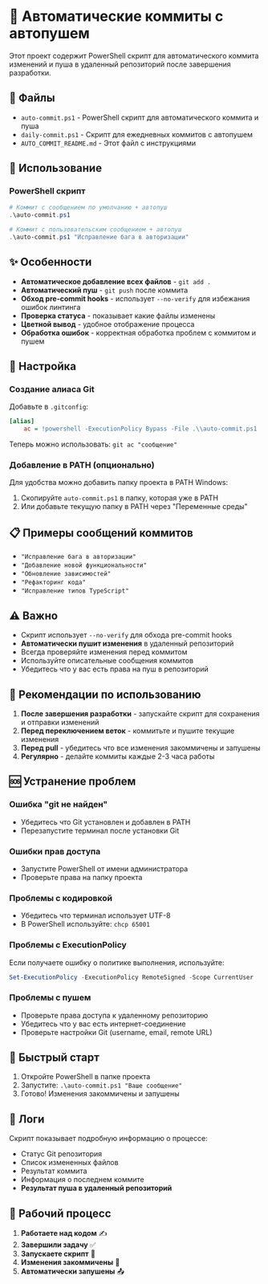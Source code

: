 # 🤖 Автоматические коммиты с автопушем

Этот проект содержит PowerShell скрипт для автоматического коммита изменений и пуша в удаленный репозиторий после завершения разработки.

## 📁 Файлы

- `auto-commit.ps1` - PowerShell скрипт для автоматического коммита и пуша
- `daily-commit.ps1` - Скрипт для ежедневных коммитов с автопушем
- `AUTO_COMMIT_README.md` - Этот файл с инструкциями

## 🚀 Использование

### PowerShell скрипт

```powershell
# Коммит с сообщением по умолчанию + автопуш
.\auto-commit.ps1

# Коммит с пользовательским сообщением + автопуш
.\auto-commit.ps1 "Исправление бага в авторизации"
```

## ✨ Особенности

- **Автоматическое добавление всех файлов** - `git add .`
- **Автоматический пуш** - `git push` после коммита
- **Обход pre-commit hooks** - использует `--no-verify` для избежания ошибок линтинга
- **Проверка статуса** - показывает какие файлы изменены
- **Цветной вывод** - удобное отображение процесса
- **Обработка ошибок** - корректная обработка проблем с коммитом и пушем

## 🔧 Настройка

### Создание алиаса Git

Добавьте в `.gitconfig`:

```ini
[alias]
    ac = !powershell -ExecutionPolicy Bypass -File .\\auto-commit.ps1
```

Теперь можно использовать: `git ac "сообщение"`

### Добавление в PATH (опционально)

Для удобства можно добавить папку проекта в PATH Windows:

1. Скопируйте `auto-commit.ps1` в папку, которая уже в PATH
2. Или добавьте текущую папку в PATH через "Переменные среды"

## 📋 Примеры сообщений коммитов

- `"Исправление бага в авторизации"`
- `"Добавление новой функциональности"`
- `"Обновление зависимостей"`
- `"Рефакторинг кода"`
- `"Исправление типов TypeScript"`

## ⚠️ Важно

- Скрипт использует `--no-verify` для обхода pre-commit hooks
- **Автоматически пушит изменения** в удаленный репозиторий
- Всегда проверяйте изменения перед коммитом
- Используйте описательные сообщения коммитов
- Убедитесь что у вас есть права на пуш в репозиторий

## 🎯 Рекомендации по использованию

1. **После завершения разработки** - запускайте скрипт для сохранения и отправки изменений
2. **Перед переключением веток** - коммитьте и пушите текущие изменения
3. **Перед pull** - убедитесь что все изменения закоммичены и запушены
4. **Регулярно** - делайте коммиты каждые 2-3 часа работы

## 🆘 Устранение проблем

### Ошибка "git не найден"
- Убедитесь что Git установлен и добавлен в PATH
- Перезапустите терминал после установки Git

### Ошибки прав доступа
- Запустите PowerShell от имени администратора
- Проверьте права на папку проекта

### Проблемы с кодировкой
- Убедитесь что терминал использует UTF-8
- В PowerShell используйте: `chcp 65001`

### Проблемы с ExecutionPolicy
Если получаете ошибку о политике выполнения, используйте:
```powershell
Set-ExecutionPolicy -ExecutionPolicy RemoteSigned -Scope CurrentUser
```

### Проблемы с пушем
- Проверьте права доступа к удаленному репозиторию
- Убедитесь что у вас есть интернет-соединение
- Проверьте настройки Git (username, email, remote URL)

## 🚀 Быстрый старт

1. Откройте PowerShell в папке проекта
2. Запустите: `.\auto-commit.ps1 "Ваше сообщение"`
3. Готово! Изменения закоммичены и запушены

## 📝 Логи

Скрипт показывает подробную информацию о процессе:
- Статус Git репозитория
- Список измененных файлов
- Результат коммита
- Информация о последнем коммите
- **Результат пуша в удаленный репозиторий**

## 🔄 Рабочий процесс

1. **Работаете над кодом** ✍️
2. **Завершили задачу** ✅
3. **Запускаете скрипт** 🚀
4. **Изменения закоммичены** 💾
5. **Автоматически запушены** 📤
